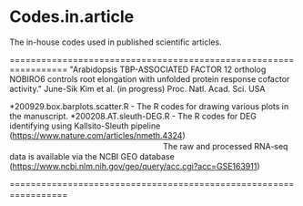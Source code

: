 # Codes.in.article
The in-house codes used in published scientific articles.


=================================================================
"Arabidopsis TBP-ASSOCIATED FACTOR 12 ortholog NOBIRO6 controls root elongation with unfolded protein response cofactor activity."
June-Sik Kim et al. (in progress) Proc. Natl. Acad. Sci. USA  

  *200929.box.barplots.scatter.R - The R codes for drawing various plots in the manuscript. 
  *200208.AT.sleuth-DEG.R        - The R codes for DEG identifying using Kallsito-Sleuth pipeline (https://www.nature.com/articles/nmeth.4324)
  　　　　　　　　　　　　　　　　　　　 The raw and processed RNA-seq data is available via the NCBI GEO database (https://www.ncbi.nlm.nih.gov/geo/query/acc.cgi?acc=GSE163911)

=================================================================　　　　　　　　　　　　　　　　　　　　　
